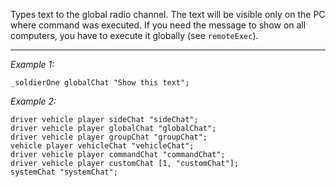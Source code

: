 Types text to the global radio channel. The text will be visible only on the PC where command was executed. If you need the message to show on all computers, you have to execute it globally (see `remoteExec`).


---
*Example 1:*
```sqf
_soldierOne globalChat "Show this text";
```

*Example 2:*
```sqf
driver vehicle player sideChat "sideChat";
driver vehicle player globalChat "globalChat";
driver vehicle player groupChat "groupChat";
vehicle player vehicleChat "vehicleChat";
driver vehicle player commandChat "commandChat";
driver vehicle player customChat [1, "customChat"];
systemChat "systemChat";
```